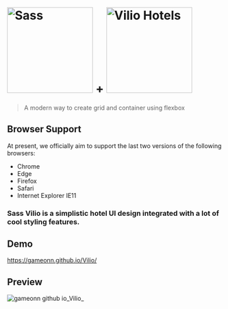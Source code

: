 # <h1><img width="200px" alt="Sass" src="https://rawgit.com/sass/sass-site/main/source/assets/img/logos/logo.svg" /> + <img width="200px" alt="Vilio Hotels" src="https://user-images.githubusercontent.com/6601996/178677123-5ed88e75-89e8-4567-a039-45587e5991a2.png" />
</h1>

>  A modern way to create grid and container using flexbox

## Browser Support

At present, we officially aim to support the last two versions of the following browsers:

* Chrome
* Edge
* Firefox
* Safari
* Internet Explorer IE11

### Sass Vilio is a simplistic hotel UI design integrated with a lot of cool styling features. 

## Demo

https://gameonn.github.io/Vilio/

## Preview

![gameonn github io_Vilio_](https://user-images.githubusercontent.com/6601996/184659546-c3bde024-530e-4fa5-8afb-569888676964.png)

